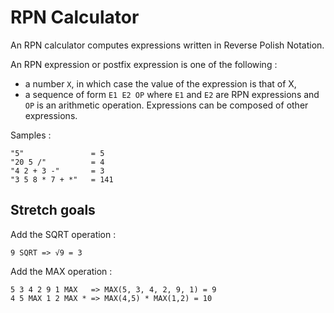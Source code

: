 # RPN Calculator

An RPN calculator computes expressions written in Reverse Polish Notation.

An RPN expression or postfix expression is one of the following :

* a number `X`, in which case the value of the expression is that of X,
* a sequence of form `E1 E2 OP` where `E1` and `E2` are RPN expressions and `OP` is an arithmetic operation. Expressions can be composed of other expressions.

Samples :

    "5"               = 5
    "20 5 /"          = 4
    "4 2 + 3 -"       = 3 
    "3 5 8 * 7 + *"   = 141


## Stretch goals

Add the SQRT operation :

    9 SQRT => √9 = 3

Add the MAX operation :

    5 3 4 2 9 1 MAX   => MAX(5, 3, 4, 2, 9, 1) = 9
    4 5 MAX 1 2 MAX * => MAX(4,5) * MAX(1,2) = 10
